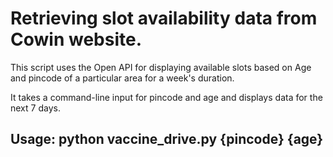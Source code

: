 # Retrieving slot availability data from Cowin website.

This script uses the Open API for displaying available slots based on Age and pincode of a particular area for a week's duration.

It takes a command-line input for pincode and age and displays data for the next 7 days.

## Usage: python vaccine_drive.py {pincode} {age}

